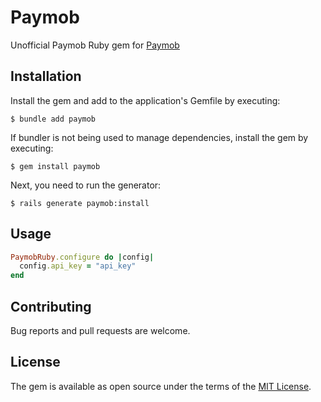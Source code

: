 # Paymob

Unofficial Paymob Ruby gem for [Paymob](https://paymob.com/)

## Installation

Install the gem and add to the application's Gemfile by executing:

	$ bundle add paymob

If bundler is not being used to manage dependencies, install the gem by executing:

	$ gem install paymob

Next, you need to run the generator:

  	$ rails generate paymob:install

## Usage

```ruby
PaymobRuby.configure do |config|
  config.api_key = "api_key"
end
```

## Contributing

Bug reports and pull requests are welcome.

## License

The gem is available as open source under the terms of the [MIT License](https://opensource.org/licenses/MIT).
